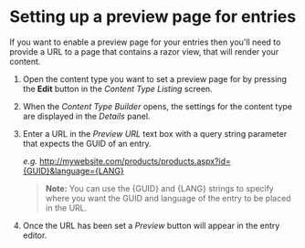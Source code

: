 # Setting up a preview page for entries
If you want to enable a preview page for your entries then you'll need to provide a URL to a page that contains a razor view, that will render your content. 

1. Open the content type you want to set a preview page for by pressing the **Edit** button in the *Content Type Listing* screen.
2. When the *Content Type Builder* opens, the settings for the content type are displayed in the *Details* panel.
3. Enter a URL in the *Preview URL* text box with a query string parameter that expects the GUID of an entry.

	*e.g.* http://mywebsite.com/products/products.aspx?id={GUID}&language={LANG}
	
	> **Note:** You can use the {GUID} and {LANG} strings to specify where you want the GUID and language of the entry to be placed in the URL.

4. Once the URL has been set a *Preview* button will appear in the entry editor.



